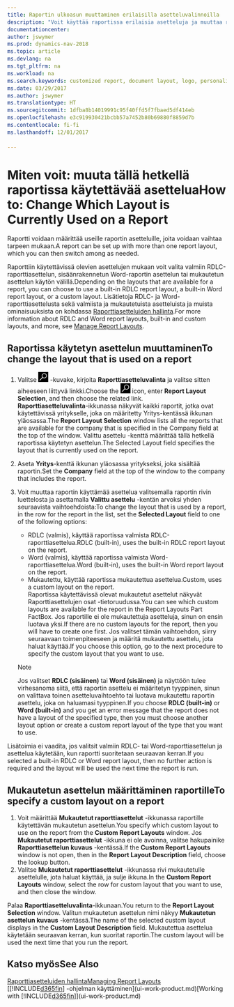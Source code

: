 ```yaml
---
title: Raportin ulkoasun muuttaminen erilaisilla asetteluvalinnoilla
description: "Voit käyttää raportissa erilaisia asetteluja ja muuttaa raportin ulkoa asua asetteluja vaihtelemalla."
documentationcenter: 
author: jswymer
ms.prod: dynamics-nav-2018
ms.topic: article
ms.devlang: na
ms.tgt_pltfrm: na
ms.workload: na
ms.search.keywords: customized report, document layout, logo, personalize
ms.date: 03/29/2017
ms.author: jswymer
ms.translationtype: HT
ms.sourcegitcommit: 1dfba8b14019991c95f40ffd5f7fbaed5df414eb
ms.openlocfilehash: e3c919930421bcbb57a7452b80b69880f8859d7b
ms.contentlocale: fi-fi
ms.lasthandoff: 12/01/2017

---
```

# <a name="how-to-change-which-layout-is-currently-used-on-a-report"></a><span data-ttu-id="1b776-103">Miten voit: muuta tällä hetkellä raportissa käytettävää asettelua</span><span class="sxs-lookup"><span data-stu-id="1b776-103">How to: Change Which Layout is Currently Used on a Report</span></span>
<span data-ttu-id="1b776-104">Raportti voidaan määrittää useille raportin asetteluille, joita voidaan vaihtaa tarpeen mukaan.</span><span class="sxs-lookup"><span data-stu-id="1b776-104">A report can be set up with more than one report layout, which you can then switch among as needed.</span></span>

<span data-ttu-id="1b776-105">Raporttiin käytettävissä olevien asettelujen mukaan voit valita valmiin RDLC-raporttiasettelun, sisäänrakennetun Word-raportin asettelun tai mukautetun asettelun käytön välillä.</span><span class="sxs-lookup"><span data-stu-id="1b776-105">Depending on the layouts that are available for a report, you can choose to use a built-in RDLC report layout, a built-in Word report layout, or a custom layout.</span></span> <span data-ttu-id="1b776-106">Lisätietoja RDLC- ja Word-raporttiasettelusta sekä valmiista ja mukautetuista asetteluista ja muista ominaisuuksista on kohdassa [Raporttiasetteluiden hallinta](ui-manage-report-layouts.md).</span><span class="sxs-lookup"><span data-stu-id="1b776-106">For more information about RDLC and Word report layouts, built-in and custom layouts, and more, see [Manage Report Layouts](ui-manage-report-layouts.md).</span></span>

## <a name="to-change-the-layout-that-is-used-on-a-report"></a><span data-ttu-id="1b776-107">Raportissa käytetyn asettelun muuttaminen</span><span class="sxs-lookup"><span data-stu-id="1b776-107">To change the layout that is used on a report</span></span>
1. <span data-ttu-id="1b776-108">Valitse ![Etsi sivu tai raportti](media/ui-search/search_small.png "Etsi sivu tai raportti -kuvake") -kuvake, kirjoita **Raporttiasetteluvalinta** ja valitse sitten aiheeseen liittyvä linkki.</span><span class="sxs-lookup"><span data-stu-id="1b776-108">Choose the ![Search for Page or Report](media/ui-search/search_small.png "Search for Page or Report icon") icon, enter **Report Layout Selection**, and then choose the related link.</span></span>  
   <span data-ttu-id="1b776-109">**Raporttiasetteluvalinta**-ikkunassa näkyvät kaikki raportit, jotka ovat käytettävissä yritykselle, joka on määritetty Yritys-kentässä ikkunan yläosassa.</span><span class="sxs-lookup"><span data-stu-id="1b776-109">The **Report Layout Selection** window lists all the reports that are available for the company that is specified in the Company field at the top of the window.</span></span> <span data-ttu-id="1b776-110">Valittu asettelu -kenttä määrittää tällä hetkellä raportissa käytetyn asettelun.</span><span class="sxs-lookup"><span data-stu-id="1b776-110">The Selected Layout field specifies the layout that is currently used on the report.</span></span>
2. <span data-ttu-id="1b776-111">Aseta **Yritys**-kenttä ikkunan yläosassa yritykseksi, joka sisältää raportin.</span><span class="sxs-lookup"><span data-stu-id="1b776-111">Set the **Company** field at the top of the window to the company that includes the report.</span></span>
3. <span data-ttu-id="1b776-112">Voit muuttaa raportin käyttämää asettelua valitsemalla raportin rivin luettelosta ja asettamalla **Valittu asettelu** -kentän arvoksi yhden seuraavista vaihtoehdoista:</span><span class="sxs-lookup"><span data-stu-id="1b776-112">To change the layout that is used by a report, in the row for the report in the list, set the **Selected Layout** field to one of the following options:</span></span>
   * <span data-ttu-id="1b776-113">RDLC (valmis), käyttää raportissa valmista RDLC-raporttiasettelua.</span><span class="sxs-lookup"><span data-stu-id="1b776-113">RDLC (built-in), uses the built-in RDLC report layout on the report.</span></span>
   * <span data-ttu-id="1b776-114">Word (valmis), käyttää raportissa valmista Word-raporttiasettelua.</span><span class="sxs-lookup"><span data-stu-id="1b776-114">Word (built-in), uses the built-in Word report layout on the report.</span></span>
   * <span data-ttu-id="1b776-115">Mukautettu, käyttää raportissa mukautettua asettelua.</span><span class="sxs-lookup"><span data-stu-id="1b776-115">Custom, uses a custom layout on the report.</span></span>  
     <span data-ttu-id="1b776-116">Raportissa käytettävissä olevat mukautetut asettelut näkyvät Raporttiasettelujen osat -tietoruudussa.</span><span class="sxs-lookup"><span data-stu-id="1b776-116">You can see which custom layouts are available for the report in the Report Layouts Part FactBox.</span></span> <span data-ttu-id="1b776-117">Jos raportille ei ole mukautettuja asetteluja, sinun on ensin luotava yksi.</span><span class="sxs-lookup"><span data-stu-id="1b776-117">If there are no custom layouts for the report, then you will have to create one first.</span></span> <span data-ttu-id="1b776-118">Jos valitset tämän vaihtoehdon, siirry seuraavaan toimenpiteeseen ja määritä mukautettu asettelu, jota haluat käyttää.</span><span class="sxs-lookup"><span data-stu-id="1b776-118">If you choose this option, go to the next procedure to specify the custom layout that you want to use.</span></span>

    > [!NOTE]  
    >   <span data-ttu-id="1b776-119">Jos valitset **RDLC (sisäinen)** tai **Word (sisäinen)** ja näyttöön tulee virhesanoma siitä, että raportin asettelu ei määritetyn tyyppinen, sinun on valittava toinen asetteluvaihtoehto tai luotava mukautettu raportin asettelu, joka on haluamasi tyyppinen.</span><span class="sxs-lookup"><span data-stu-id="1b776-119">If you choose **RDLC (built-in)** or **Word (built-in)** and you get an error message that the report does not have a layout of the specified type, then you must choose another layout option or create a custom report layout of the type that you want to use.</span></span>

<span data-ttu-id="1b776-120">Lisätoimia ei vaadita, jos valitsit valmiin RDLC- tai Word-raporttiasettelun ja asettelua käytetään, kun raportti suoritetaan seuraavan kerran.</span><span class="sxs-lookup"><span data-stu-id="1b776-120">If you selected a built-in RDLC or Word report layout, then no further action is required and the layout will be used the next time the report is run.</span></span>

## <a name="to-specify-a-custom-layout-on-a-report"></a><span data-ttu-id="1b776-121">Mukautetun asettelun määrittäminen raportille</span><span class="sxs-lookup"><span data-stu-id="1b776-121">To specify a custom layout on a report</span></span>
1. <span data-ttu-id="1b776-122">Voit määrittää **Mukautetut raporttiasettelut** -ikkunassa raportille käytettävän mukautetun asettelun.</span><span class="sxs-lookup"><span data-stu-id="1b776-122">You specify which custom layout to use on the report from the **Custom Report Layouts** window.</span></span> <span data-ttu-id="1b776-123">Jos **Mukautetut raporttiasettelut** -ikkuna ei ole avoinna, valitse hakupainike **Raporttiasettelun kuvaus** -kentässä.</span><span class="sxs-lookup"><span data-stu-id="1b776-123">If the **Custom Report Layouts** window is not open, then in the **Report Layout Description** field, choose the lookup button.</span></span>
2. <span data-ttu-id="1b776-124">Valitse **Mukautetut raporttiasettelut** -ikkunassa rivi mukautetulle asettelulle, jota haluat käyttää, ja sulje ikkuna.</span><span class="sxs-lookup"><span data-stu-id="1b776-124">In the **Custom Report Layouts** window, select the row for custom layout that you want to use, and then close the window.</span></span>

<span data-ttu-id="1b776-125">Palaa **Raporttiasetteluvalinta**-ikkunaan.</span><span class="sxs-lookup"><span data-stu-id="1b776-125">You return to the **Report Layout Selection** window.</span></span> <span data-ttu-id="1b776-126">Valitun mukautetun asettelun nimi näkyy **Mukautetun asettelun kuvaus** -kentässä.</span><span class="sxs-lookup"><span data-stu-id="1b776-126">The name of the selected custom layout displays in the **Custom Layout Description** field.</span></span> <span data-ttu-id="1b776-127">Mukautettua asettelua käytetään seuraavan kerran, kun suoritat raportin.</span><span class="sxs-lookup"><span data-stu-id="1b776-127">The custom layout will be used the next time that you run the report.</span></span>

## <a name="see-also"></a><span data-ttu-id="1b776-128">Katso myös</span><span class="sxs-lookup"><span data-stu-id="1b776-128">See Also</span></span>
[<span data-ttu-id="1b776-129">Raporttiasetteluiden hallinta</span><span class="sxs-lookup"><span data-stu-id="1b776-129">Managing Report Layouts</span></span>](ui-manage-report-layouts.md)  
<span data-ttu-id="1b776-130">[[!INCLUDE[d365fin](includes/d365fin_md.md)] -ohjelman käyttäminen](ui-work-product.md)</span><span class="sxs-lookup"><span data-stu-id="1b776-130">[Working with [!INCLUDE[d365fin](includes/d365fin_md.md)]](ui-work-product.md)</span></span>

